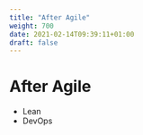 ```yaml
---
title: "After Agile"
weight: 700
date: 2021-02-14T09:39:11+01:00
draft: false
---
```


# After Agile

- Lean
- DevOps